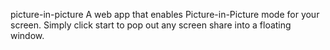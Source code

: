 picture-in-picture
A web app that enables Picture-in-Picture mode for your screen. Simply click start to pop out any screen share into a floating window.

